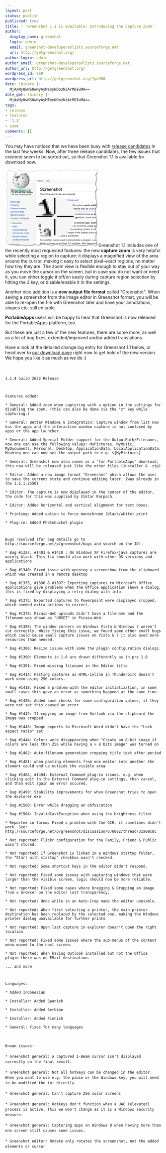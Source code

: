 ```yaml
---
layout: post
status: publish
published: true
title: ! 'Greenshot 1.1 is available: Introducing the Capture Zoom'
author:
  display_name: greenshot
  login: admin
  email: greenshot-developers@lists.sourceforge.net
  url: http://getgreenshot.org/
author_login: admin
author_email: greenshot-developers@lists.sourceforge.net
author_url: http://getgreenshot.org/
wordpress_id: 960
wordpress_url: http://getgreenshot.org/?p=960
date: !binary |-
  MjAxMy0wNS0wNyAyMzoyNDozNiArMDIwMA==
date_gmt: !binary |-
  MjAxMy0wNS0wNyAyMToyNDozNiArMDIwMA==
tags:
- release
- features
- '1.1'
- zoom
comments: []
---
```

<p>You may have noticed that we have been busy with <a href="/2013/04/30/getting-closer-third-release-candidate-for-greenshot-1-1-indonesian-translation/">release candidates</a> in the last few weeks. Now, after three release candidates, the few issues that existend seem to be sorted out, so that Greenshot 1.1 is available for download now.</p>
<p><a href="/assets/wp-content/uploads/2013/05/greenshot-capture-zoom.png"><img src="/assets/wp-content/uploads/2013/05/greenshot-capture-zoom-300x250.png" alt="Greenshot&#039;s capture zoom feature" width="300" height="250" class="alignright size-medium wp-image-971" /></a>Greenshot 1.1 includes one of the recently most requested features: the new <strong>capture zoom</strong> is very helpful while selecting a region to capture: it displays a magnified view of the area around the cursor, making it easy to select pixel-exact regions, no matter how tiny they are. The zoom view is flexible enough to stay out of your way as you move the cursor on the screen, but in case you do not want or need it, you can either toggle it off/on easily during capture region selection by hitting the <kbd>Z</kbd> key, or disable/enable it in the settings.</p>
<p>Another nice addition is a <strong>new output file format</strong> called "Greenshot". When saving a screenshot from the image editor in Greenshot format, you will be able to re-open the file with Greenshot later and have your annotations, shapes etc. still editable.</p>
<p><strong>PortableApps </strong>users will be happy to hear that Greenshot is now released for the PortableApps platform, too.</p>
<p>But these are just a few of the new features, there are some more, as well as a lot of bug fixes, extended/improved and/or added translations.</p>
<p>Have a look at the detailed change log entry for Greenshot 1.1 below, or head over to <a href="/downloads/">our download page</a> right now to get hold of the new version. We hope you like it as much as we do :)</p>
<p><code><br />
1.1.4 build 2622 Release</p>
<p>Features added:<br />
* General: Added zoom when capturing with a option in the settings for disabling the zoom. (this can also be done via the "z" key while capturing.)<br />
* General: Better Windows 8 integration: Capture window from list now has the apps and the interactive window capture is not confused by apps or the app launcher.<br />
* General: Added Special-Folder support for the OutputPath/Filenames, now one can use the following values: MyPictures, MyMusic, MyDocuments, Personal, Desktop, ApplicationData, LocalApplicationData. Meaning one can now set the output path to e.g. ${MyPictures}<br />
* General: Greenshot now also comes as a "for PortableApps" download, this now will be released just like the other files (installer & .zip)<br />
* Editor: Added a new image format "Greenshot" which allows the user to save the current state and continue editing later. (was already in the 1.1.1.2550)<br />
* Editor: The capture is now displayed in the center of the editor, the code for this was supplied by Viktar Karpach.<br />
* Editor: Added horizontal and vertical alignment for text boxes.<br />
* Printing: Added option to force monochrome (black/white) print<br />
* Plug-in: Added Photobucket plugin</p>
<p>Bugs resolved (for bug details go to http://sourceforge.net/p/greenshot/bugs and search on the ID):<br />
* Bug #1327, #1401 & #1410 : On Windows XP Firefox/java captures are mainly black. This fix should also work with other OS versions and applications.<br />
* Bug #1340: Fixed issue with opening a screenshow from the clipboard which was created in a remote desktop<br />
* Bug #1375, #1396 & #1397: Exporting captures to Microsoft Office applications give problems when the Office application shows a dialog, this is fixed by displaying a retry dialog with info.<br />
* Bug #1375: Exported captures to Powerpoint were displayed cropped, which needed extra actions to correct.<br />
* Bug #1378: Picasa-Web uploads didn't have a filename and the filename was shown as "UNSET" in Picasa-Web.<br />
* Bug #1380: The window corners on Windows Vista & Windows 7 weren't cut correctly. While fixing this issue, we found some other small bugs which could cause small capture issues on Vista & 7 it also used more resources than needed.<br />
* Bug #1386: Resize issues with some the plugin configuration dialogs.<br />
* Bug #1390: Elements in 1.0 are drawn differently as in pre 1.0<br />
* Bug #1391: Fixed missing filename in the Editor title<br />
* Bug #1414: Pasting captures as HTML-inline in Thunderbird doesn't work when using 256-colors.<br />
* Bug #1418: Fixed a problem with the editor initialization, in some small cases this gave an error as something happend at the same time.<br />
* Bug #1426: Added some checks for some configuration values, if they were not set this caused an error<br />
* Bug #1442: If copying an image from Outlook via the clipboard the image was cropped<br />
* Bug #1443: Image exports to Microsoft Word didn't have the "Lock aspect ratio" set<br />
* Bug #1444: Colors were disappearing when "Create an 8-bit image if colors are less than 256 while having a > 8 bits image" was turned on<br />
* Bug #1462: Auto-filename generation cropping title text after period<br />
* Bug #1481: when pasting elements from one editor into another the element could end up outside the visible area<br />
* Bug #1484, #1494: External Command plug-in issues. e.g. when clicking edit in the External Command plug-in settings, than cancel, and than edit again an error occured.<br />
* Bug #1499: Stability improvements for when Greenshot tries to open the explorer.exe<br />
* Bug #1500: Error while dragging an obfuscation<br />
* Bug #1504: InvalidCastException when using the brightness-filter<br />
* Reported in forum: Fixed a problem with the OCR, it sometimes didn't work. See: http://sourceforge.net/p/greenshot/discussion/676082/thread/31a08c8c<br />
* Not reported: Flickr configuration for the Family, Friend & Public wasn't stored.<br />
* Not reported: If Greenshot is linked in a Windows startup folder, the "Start with startup" checkbox wasn't checked.<br />
* Not reported: Some shortcut keys in the editor didn't respond.<br />
* Not reported: Fixed some issues with capturing windows that were larger than the visible screen, logic should now be more reliable.<br />
* Not reported: Fixed some cases where Dragging & Dropping an image from a browser on the editor lost transparency.<br />
* Not reported: Undo while in an Auto-Crop made the editor unusable.<br />
* Not reported: When first selecting a printer, the main printer destination has been replaced by the selected one, making the Windows printer dialog unavailable for further prints<br />
* Not reported: Open last capture in explorer doesn't open the right location<br />
* Not reported: Fixed some issues where the sub-menus of the context menu moved to the next screen.<br />
* Not reported: When having Outlook installed but not the Office plugin there was no EMail destination.<br />
... and more</p>
<p>Languages:<br />
* Added Indonesian<br />
* Installer: Added Spanish<br />
* Installer: Added Serbian<br />
* Installer: Added Finnish<br />
* General: Fixes for many languages</p>
<p>Known issues:<br />
* Greenshot general: a captured I-Beam cursor isn't displayed correctly on the final result.<br />
* Greenshot general: Not all hotkeys can be changed in the editor. When you want to use e.g. the pause or the Windows key, you will need to be modified the ini directly.<br />
* Greenshot general: Can't capture 256 color screens<br />
* Greenshot general: Hotkeys don't function when a UAC (elevated) process is active. This we won't change as it is a Windows security measure.<br />
* Greenshot general: Capturing apps on Windows 8 when having more than one screen still causes some issues.<br />
* Greenshot editor: Rotate only rotates the screenshot, not the added elements or cursor<br />
</code></p>
